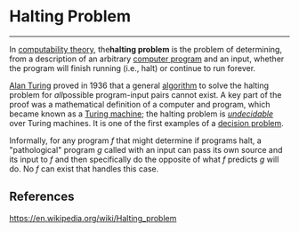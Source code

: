 # Halting Problem

---

In [computability theory](https://en.wikipedia.org/wiki/Computability_theory_(computer_science)), the**halting problem** is the problem of determining, from a description of an arbitrary [computer program](https://en.wikipedia.org/wiki/Computer_program) and an input, whether the program will finish running (i.e., halt) or continue to run forever.

[Alan Turing](https://en.wikipedia.org/wiki/Alan_Turing) proved in 1936 that a general [algorithm](https://en.wikipedia.org/wiki/Algorithm) to solve the halting problem for *all*possible program-input pairs cannot exist. A key part of the proof was a mathematical definition of a computer and program, which became known as a [Turing machine](https://en.wikipedia.org/wiki/Turing_machine); the halting problem is [*undecidable*](https://en.wikipedia.org/wiki/Undecidable_problem) over Turing machines. It is one of the first examples of a [decision problem](https://en.wikipedia.org/wiki/Decision_problem).

Informally, for any program *f* that might determine if programs halt, a "pathological" program *g* called with an input can pass its own source and its input to *f* and then specifically do the opposite of what *f* predicts *g* will do. No *f* can exist that handles this case.

## References

<https://en.wikipedia.org/wiki/Halting_problem>
